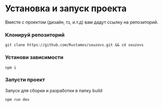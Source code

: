 # Установка и запуск проекта

Вместе с проектом (дизайн, тз, и.т.д) вам дадут ссылку на репозиторий.

### Клонируй репозиторий

```
git clone https://github.com/Rustamov/souzovs.git && cd souzovs
```

### Установи зависимости

```
npm i
```

### Запусти проект
Запуск для сборки и разработки в папку build

```
npm run dev
```



